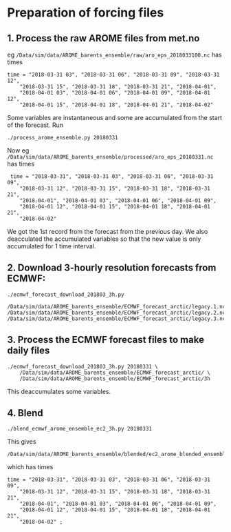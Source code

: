 # Preparation of forcing files
## 1. Process the raw AROME files from met.no
eg `/Data/sim/data/AROME_barents_ensemble/raw/aro_eps_2018033100.nc`
has times
```
time = "2018-03-31 03", "2018-03-31 06", "2018-03-31 09", "2018-03-31 12", 
    "2018-03-31 15", "2018-03-31 18", "2018-03-31 21", "2018-04-01", 
    "2018-04-01 03", "2018-04-01 06", "2018-04-01 09", "2018-04-01 12", 
    "2018-04-01 15", "2018-04-01 18", "2018-04-01 21", "2018-04-02"
```
Some variables are instantaneous and some are accumulated from the start of the forecast.
Run
```
./process_arome_ensemble.py 20180331
```
Now
eg `/Data/sim/data/AROME_barents_ensemble/processed/aro_eps_20180331.nc`
has times
```
 time = "2018-03-31", "2018-03-31 03", "2018-03-31 06", "2018-03-31 09", 
    "2018-03-31 12", "2018-03-31 15", "2018-03-31 18", "2018-03-31 21", 
    "2018-04-01", "2018-04-01 03", "2018-04-01 06", "2018-04-01 09", 
    "2018-04-01 12", "2018-04-01 15", "2018-04-01 18", "2018-04-01 21", 
    "2018-04-02"
```
We got the 1st record from the forecast from the previous day.
We also deacculated the accumulated variables so that the new value is only accumulated for 1 time interval.

## 2. Download 3-hourly resolution forecasts from ECMWF:
```
./ecmwf_forecast_download_201803_3h.py
```
```
/Data/sim/data/AROME_barents_ensemble/ECMWF_forecast_arctic/legacy.1.nc
/Data/sim/data/AROME_barents_ensemble/ECMWF_forecast_arctic/legacy.2.nc
/Data/sim/data/AROME_barents_ensemble/ECMWF_forecast_arctic/legacy.3.nc
```

## 3. Process the ECMWF forecast files to make daily files
```
./ecmwf_forecast_download_201803_3h.py 20180331 \
    /Data/sim/data/AROME_barents_ensemble/ECMWF_forecast_arctic/ \
    /Data/sim/data/AROME_barents_ensemble/ECMWF_forecast_arctic/3h
```
This deaccumulates some variables.

## 4. Blend
```
./blend_ecmwf_arome_ensemble_ec2_3h.py 20180331
```
This gives
```
/Data/sim/data/AROME_barents_ensemble/blended/ec2_arome_blended_ensemble_20180331.nc
```
which has times
```
time = "2018-03-31", "2018-03-31 03", "2018-03-31 06", "2018-03-31 09", 
    "2018-03-31 12", "2018-03-31 15", "2018-03-31 18", "2018-03-31 21", 
    "2018-04-01", "2018-04-01 03", "2018-04-01 06", "2018-04-01 09", 
    "2018-04-01 12", "2018-04-01 15", "2018-04-01 18", "2018-04-01 21", 
    "2018-04-02" ;
```
